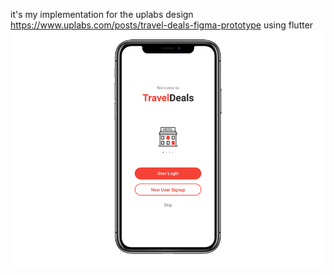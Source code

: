 it's my implementation for the uplabs design https://www.uplabs.com/posts/travel-deals-figma-prototype using flutter 
![](images/preview.png)
